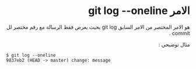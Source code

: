<div dir="rtl">

# الامر git log --oneline

هو الامر المختصر من الامر السابق git log  بحيث يعرض فقط الرسالة مع رقم مختصر لل commit .

مثال توضيحي : 
<div dir="ltr">
  
  ```
$ git log --oneline
9837eb2 (HEAD -> master) change: message
  ```
